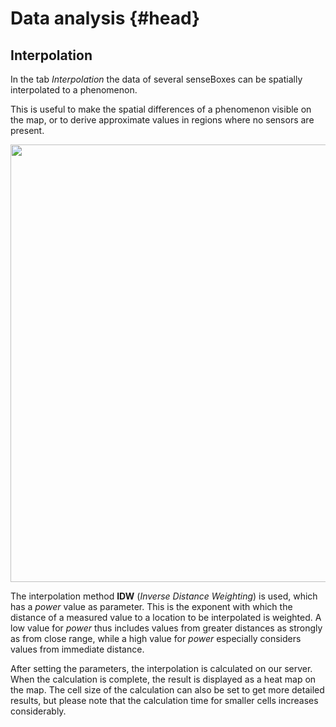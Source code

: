 # Data analysis {#head}

## Interpolation

In the tab _Interpolation_ the data of several senseBoxes can be spatially interpolated to a phenomenon.

This is useful to make the spatial differences of a phenomenon visible on the map, or to derive approximate values in regions where no sensors are present.

<img src="https://raw.githubusercontent.com/sensebox/resources/master/images/osem_interpolation.jpg" center width="700px" />

The interpolation method **IDW** (_Inverse Distance Weighting_) is used, which has a _power_ value as parameter. This is the exponent with which the distance of a measured value to a location to be interpolated is weighted.
A low value for _power_ thus includes values from greater distances as strongly as from close range, while a high value for _power_ especially considers values from immediate distance.

After setting the parameters, the interpolation is calculated on our server.
When the calculation is complete, the result is displayed as a heat map on the map.
The cell size of the calculation can also be set to get more detailed results, but please note that the calculation time for smaller cells increases considerably.
